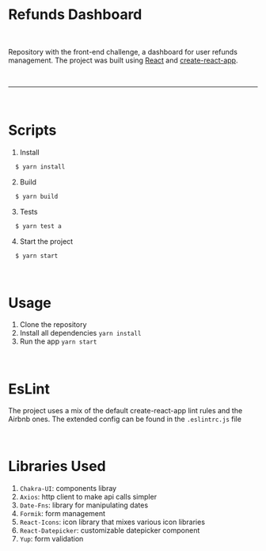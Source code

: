 # Refunds Dashboard

<br />

Repository with the front-end challenge, a dashboard for user refunds management. The project was built using [React](https://github.com/facebook/react) and [create-react-app](https://github.com/facebook/create-react-app).

<br />

---

<br />

# Scripts

1. Install

```bash
  $ yarn install
```

2. Build

```bash
  $ yarn build
```

3. Tests

```bash
  $ yarn test a
```

4. Start the project

```bash
  $ yarn start
```

<br />

# Usage

1. Clone the repository
2. Install all dependencies `yarn install`
3. Run the app `yarn start`

<br />

# EsLint

The project uses a mix of the default create-react-app lint rules and the Airbnb ones. The extended config can be found in the `.eslintrc.js` file

<br />

# Libraries Used

1. `Chakra-UI`: components libray
2. `Axios`: http client to make api calls simpler
3. `Date-Fns`: library for manipulating dates
4. `Formik`: form management
5. `React-Icons`: icon library that mixes various icon libraries
6. `React-Datepicker`: customizable datepicker component
7. `Yup`: form validation
